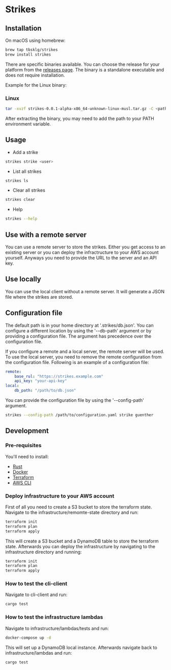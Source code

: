 # Strikes
## Installation

On macOS using homebrew:
```bash
brew tap tbsklg/strikes
brew install strikes
```

There are specific binaries available. You can choose the release for your platform from the [releases page](https://github.com/tbsklg/strikes/releases).
The binary is a standalone executable and does not require installation.

Example for the Linux binary:
### Linux
```bash
tar -xvzf strikes-0.0.1-alpha-x86_64-unknown-linux-musl.tar.gz -C <path-to-install>
```

After extracting the binary, you may need to add the path to your PATH environment variable.

## Usage
- Add a strike
```bash
strikes strike <user>
```

- List all strikes
```bash
strikes ls
```

- Clear all strikes
```bash
strikes clear
```

- Help
```bash
strikes --help
```

## Use with a remote server
You can use a remote server to store the strikes. Either you get access to an existing server or you can deploy the infractructure to your AWS account yourself.
Anyways you need to provide the URL to the server and an API key.

## Use locally
You can use the local client without a remote server.
It will generate a JSON file where the strikes are stored. 

## Configuration file
The default path is in your home directory at '.strikes/db.json'.
You can configure a different location by using the '--db-path' argument or by providing a configuration file.
The argument has precedence over the configuration file.

If you configure a remote and a local server, the remote server will be used. To use the local server, you need to remove the remote configuration from the configuration file. Following is an example of a configuration file:

```yaml
remote:
    base_rul: "https://strikes.example.com"
    api_key: "your-api-key"
local:
    db_path: "/path/to/db.json"
```

You can provide the configuration file by using the '--config-path' argument.
```bash
strikes --config-path /path/to/configuration.yaml strike guenther
```

## Development
### Pre-requisites
You'll need to install:
- [Rust](https://www.rust-lang.org/tools/install) 
- [Docker](https://docs.docker.com/get-docker)
- [Terraform](https://learn.hashicorp.com/tutorials/terraform/install-cli)
- [AWS CLI](https://docs.aws.amazon.com/cli/latest/userguide/install-cliv2.html)

### Deploy infrastructure to your AWS account
First of all you need to create a S3 bucket to store the terraform state. Navigate to the infrastructure/remomte-state directory and run:
```bash
terraform init
terraform plan
terraform apply
```
This will create a S3 bucket and a DynamoDB table to store the terraform state. Afterwards you can deploy the infrastructure by navigating to the infrastructure directory and running:

```bash
terraform init
terraform plan
terraform apply
```

### How to test the cli-client
Navigate to cli-client and run:
```bash
cargo test
```

### How to test the infrastructure lambdas
Navigate to infrastructure/lambdas/tests and run:

```bash
docker-compose up -d
```

This will set up a DynamoDB local instance. Afterwards navigate back to infrastructure/lambdas and run:


```bash
cargo test
```
